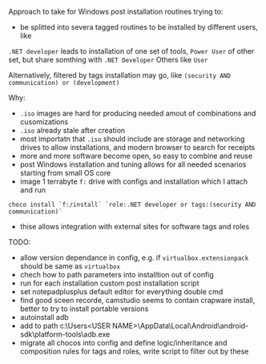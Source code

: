 

Approach to take for Windows post installation routines trying to:

- be splitted into severa tagged routines to be installed by different users, like 

`.NET developer` leads to installation of one set of tools,
`Power User` of other set, but share somthing with `.NET Developer`
Others like `User` 

Alternatively, filtered by tags installation may go, 
like `(security AND communication) or (development)`

Why:

- `.iso` images are hard for producing needed amout of combinations and cusomizations
- `.iso` already stale after creation
- most importatn that `.iso` should include are storage and networking drives to allow installations, and modern browser to search for receipts
- more and more software become open, so easy to combine and reuse
- post Windows installation and tuning allows for all needed scenarios starting from small OS core
- image 1 terrabyte `f:` drive with configs and installation which I attach and run


```
choco install `f:/install` `role:.NET developer or tags:(security AND communication)`
```

- thise allows integration with external sites for software tags and roles

TODO: 
- allow version dependance in config, e.g. if `virtualbox.extensionpack` should be same as `virtualbox` 
- chech how to path parameters into installtion out of config
- run for each installation custom post installation script
- set notepadplusplus default editor for everything double cmd
- find good sceen recorde, camstudio seems to contain crapware install, better to try to install portable versions
- autoinstall adb
- add to path c:\Users\<USER NAME>\AppData\Local\Android\android-sdk\platform-tools\adb.exe
- migrate all chocos into config and define logic/inheritance and composition rules for tags and roles, write script to filter out by these